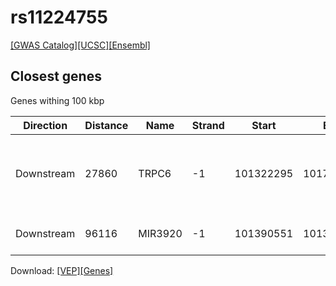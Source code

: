 # rs11224755

[[GWAS Catalog]](https://www.ebi.ac.uk/gwas/variants/rs11224755)[[UCSC]](https://genome.ucsc.edu/cgi-bin/hgTracks?position=chr11:101194435-101394435&addHighlight=hg19.chr11%3A123065528%2D123066028%23fcfcac&hgFind.matches=rs11224755&db=hg19)[[Ensembl]](https://grch37.ensembl.org/Homo_sapiens/Variation/Explore?r=11:101294435-101294435;v=rs11224755;vdb=variation)
## Closest genes

Genes withing 100 kbp

| Direction | Distance | Name | Strand | Start | End | Biotype | Description | ID |
| --------- | -------- | ---- | ------ | ----- | --- | ------- | ----------- | -- |
| Downstream | 27860 | TRPC6 | -1 | 101322295 | 101743293 | protein_coding | transient receptor potential cation channel, subfamily C, member 6 [Source:HGNC Symbol;Acc:12338] | ENSG00000137672 |
| Downstream | 96116 | MIR3920 | -1 | 101390551 | 101390636 | miRNA | microRNA 3920 [Source:HGNC Symbol;Acc:38974] | ENSG00000263885 |


Download: [[VEP]](rs11224755_vep.json.gz)[[Genes]](rs11224755_gene.json.gz)

